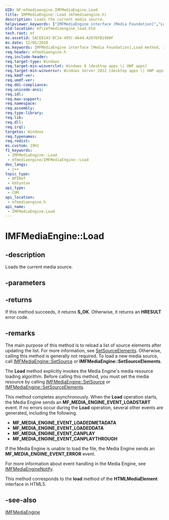 ```yaml
---
UID: NF:mfmediaengine.IMFMediaEngine.Load
title: IMFMediaEngine::Load (mfmediaengine.h)
description: Loads the current media source.
helpviewer_keywords: ["IMFMediaEngine interface [Media Foundation]","Load method","IMFMediaEngine.Load","IMFMediaEngine::Load","Load","Load method [Media Foundation]","Load method [Media Foundation]","IMFMediaEngine interface","mf.imfmediaengine_load","mfmediaengine/IMFMediaEngine::Load"]
old-location: mf\imfmediaengine_load.htm
tech.root: mf
ms.assetid: 5ACE8143-DC14-495C-A644-A2076FB1980F
ms.date: 12/05/2018
ms.keywords: IMFMediaEngine interface [Media Foundation],Load method, IMFMediaEngine.Load, IMFMediaEngine::Load, Load, Load method [Media Foundation], Load method [Media Foundation],IMFMediaEngine interface, mf.imfmediaengine_load, mfmediaengine/IMFMediaEngine::Load
req.header: mfmediaengine.h
req.include-header: 
req.target-type: Windows
req.target-min-winverclnt: Windows 8 [desktop apps \| UWP apps]
req.target-min-winversvr: Windows Server 2012 [desktop apps \| UWP apps]
req.kmdf-ver: 
req.umdf-ver: 
req.ddi-compliance: 
req.unicode-ansi: 
req.idl: 
req.max-support: 
req.namespace: 
req.assembly: 
req.type-library: 
req.lib: 
req.dll: 
req.irql: 
targetos: Windows
req.typenames: 
req.redist: 
ms.custom: 19H1
f1_keywords:
 - IMFMediaEngine::Load
 - mfmediaengine/IMFMediaEngine::Load
dev_langs:
 - c++
topic_type:
 - APIRef
 - kbSyntax
api_type:
 - COM
api_location:
 - mfmediaengine.h
api_name:
 - IMFMediaEngine.Load
---
```


# IMFMediaEngine::Load


## -description

Loads the current media source.

## -parameters

## -returns

If this method succeeds, it returns <b xmlns:loc="http://microsoft.com/wdcml/l10n">S_OK</b>. Otherwise, it returns an <b xmlns:loc="http://microsoft.com/wdcml/l10n">HRESULT</b> error code.

## -remarks

The main purpose of this method is to reload a list of source elements after updating the list. For more information, see <a href="/windows/desktop/api/mfmediaengine/nf-mfmediaengine-imfmediaengine-setsourceelements">SetSourceElements</a>. Otherwise, calling this method is generally not required. To load a new media source, call <a href="/windows/desktop/api/mfmediaengine/nf-mfmediaengine-imfmediaengine-setsource">IMFMediaEngine::SetSource</a> or <b>IMFMediaEngine::SetSourceElements</b>.

The <b>Load</b> method explicitly invokes the Media Engine's media resource loading algorithm. Before calling this method, you must set the media resource by calling <a href="/windows/desktop/api/mfmediaengine/nf-mfmediaengine-imfmediaengine-setsource">IMFMediaEngine::SetSource</a> or <a href="/windows/desktop/api/mfmediaengine/nf-mfmediaengine-imfmediaengine-setsourceelements">IMFMediaEngine::SetSourceElements</a>. 

This method completes asynchronously. When the <b>Load</b> operation starts, the Media Engine sends an <b>MF_MEDIA_ENGINE_EVENT_LOADSTART</b> event. If no errors occur during the <b>Load</b> operation, several other events are generated, including the following.

<ul>
<li><b>MF_MEDIA_ENGINE_EVENT_LOADEDMETADATA</b></li>
<li><b>MF_MEDIA_ENGINE_EVENT_LOADEDDATA</b></li>
<li><b>MF_MEDIA_ENGINE_EVENT_CANPLAY</b></li>
<li><b>MF_MEDIA_ENGINE_EVENT_CANPLAYTHROUGH</b></li>
</ul>
If the Media Engine is unable to load the file, the Media Engine sends an <b>MF_MEDIA_ENGINE_EVENT_ERROR</b> event. 

For more information about event handling in the Media Engine, see <a href="/windows/desktop/api/mfmediaengine/nn-mfmediaengine-imfmediaenginenotify">IMFMediaEngineNotify</a>.

This method corresponds to the <b>load</b> method of the <b>HTMLMediaElement</b> interface in HTML5.

## -see-also

<a href="/windows/desktop/api/mfmediaengine/nn-mfmediaengine-imfmediaengine">IMFMediaEngine</a>
